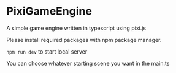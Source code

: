 # PixiGameEngine
 A simple game engine written in typescript using pixi.js

Please install required packages with npm package manager.
 
```npm run dev``` 
to start local server

You can choose whatever starting scene you want in the main.ts